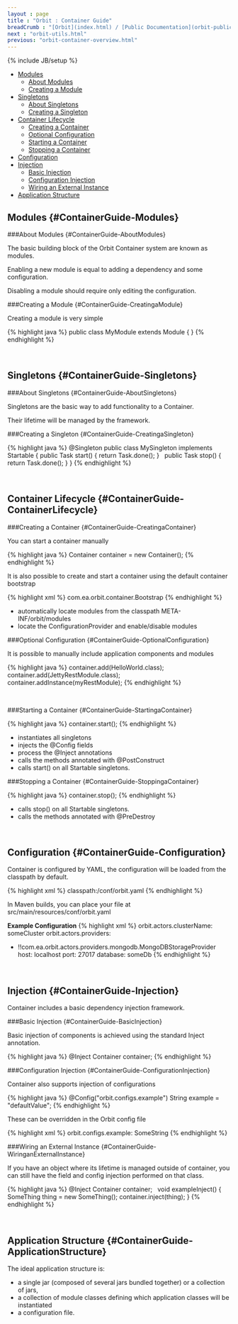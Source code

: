 ```yaml
---
layout : page
title : "Orbit : Container Guide"
breadCrumb : "[Orbit](index.html) / [Public Documentation](orbit-public-documentation.html) / [Container](orbit-container.html)"
next : "orbit-utils.html"
previous: "orbit-container-overview.html"
---
```

{% include JB/setup %}



-  [Modules](#ContainerGuide-Modules)
    -  [About Modules](#ContainerGuide-AboutModules)
    -  [Creating a Module](#ContainerGuide-CreatingaModule)
-  [Singletons](#ContainerGuide-Singletons)
    -  [About Singletons](#ContainerGuide-AboutSingletons)
    -  [Creating a Singleton](#ContainerGuide-CreatingaSingleton)
-  [Container Lifecycle](#ContainerGuide-ContainerLifecycle)
    -  [Creating a Container](#ContainerGuide-CreatingaContainer)
    -  [Optional Configuration](#ContainerGuide-OptionalConfiguration)
    -  [Starting a Container](#ContainerGuide-StartingaContainer)
    -  [Stopping a Container](#ContainerGuide-StoppingaContainer)
-  [Configuration](#ContainerGuide-Configuration)
-  [Injection](#ContainerGuide-Injection)
    -  [Basic Injection](#ContainerGuide-BasicInjection)
    -  [Configuration Injection](#ContainerGuide-ConfigurationInjection)
    -  [Wiring an External Instance](#ContainerGuide-WiringanExternalInstance)
-  [Application Structure](#ContainerGuide-ApplicationStructure)



Modules {#ContainerGuide-Modules}
----------


###About Modules {#ContainerGuide-AboutModules}


The basic building block of the Orbit Container system are known as modules.


Enabling a new module is equal to adding a dependency and some configuration.


Disabling a module should require only editing the configuration.


###Creating a Module {#ContainerGuide-CreatingaModule}


Creating a module is very simple


{% highlight java %}
public class MyModule extends Module
{
}
{% endhighlight %}

 


Singletons {#ContainerGuide-Singletons}
----------


###About Singletons {#ContainerGuide-AboutSingletons}


Singletons are the basic way to add functionality to a Container.


Their lifetime will be managed by the framework.


###Creating a Singleton {#ContainerGuide-CreatingaSingleton}


{% highlight java %}
@Singleton
public class MySingleton implements Startable
{
    public Task start()
    {
        return Task.done();
    }
 
    public Task stop()
    {
        return Task.done();
    }
}
{% endhighlight %}

 


Container Lifecycle {#ContainerGuide-ContainerLifecycle}
----------


###Creating a Container {#ContainerGuide-CreatingaContainer}


You can start a container manually


{% highlight java %}
Container container = new Container();
{% endhighlight %}

It is also possible to create and start a container using the default container bootstrap


{% highlight xml %}
com.ea.orbit.container.Bootstrap
{% endhighlight %}

-  automatically locate modules from the classpath META-INF/orbit/modules
-  locate the ConfigurationProvider and enable/disable modules  

###Optional Configuration {#ContainerGuide-OptionalConfiguration}


It is possible to manually include application components and modules


{% highlight java %}
container.add(HelloWorld.class);
container.add(JettyRestModule.class);
container.addInstance(myRestModule);
{% endhighlight %}

 


###Starting a Container {#ContainerGuide-StartingaContainer}


{% highlight java %}
container.start();
{% endhighlight %}

-  instantiates all singletons
-  injects the @Config fields
-  process the @Inject annotations
-  calls the methods annotated with @PostConstruct
-  calls start() on all Startable singletons.  

###Stopping a Container {#ContainerGuide-StoppingaContainer}


{% highlight java %}
container.stop();
{% endhighlight %}

-  calls stop() on all Startable singletons.
-  calls the methods annotated with @PreDestroy

 


Configuration {#ContainerGuide-Configuration}
----------


Container is configured by YAML, the configuration will be loaded from the classpath by default.


{% highlight xml %}
classpath:/conf/orbit.yaml
{% endhighlight %}

In Maven builds, you can place your file at src/main/resources/conf/orbit.yaml

**Example Configuration** 
{% highlight xml %}
orbit.actors.clusterName: someCluster
orbit.actors.providers:
  - !!com.ea.orbit.actors.providers.mongodb.MongoDBStorageProvider
    host: localhost
    port: 27017
    database: someDb
{% endhighlight %}

 


Injection {#ContainerGuide-Injection}
----------


Container includes a basic dependency injection framework.


###Basic Injection {#ContainerGuide-BasicInjection}


Basic injection of components is achieved using the standard Inject annotation.


{% highlight java %}
@Inject
Container container;
{% endhighlight %}

###Configuration Injection {#ContainerGuide-ConfigurationInjection}


Container also supports injection of configurations


{% highlight java %}
@Config("orbit.configs.example")
String example = "defaultValue";
{% endhighlight %}

These can be overridden in the Orbit config file


{% highlight xml %}
orbit.configs.example: SomeString
{% endhighlight %}

###Wiring an External Instance {#ContainerGuide-WiringanExternalInstance}


If you have an object where its lifetime is managed outside of container, you can still have the field and config injection performed on that class.


{% highlight java %}
@Inject
Container container;
 
void exampleInject()
{
    SomeThing thing = new SomeThing();
    container.inject(thing);
}
{% endhighlight %}

 


Application Structure {#ContainerGuide-ApplicationStructure}
----------


The ideal application structure is:


-  a single jar (composed of several jars bundled together) or a collection of jars,
-  a collection of module classes defining which application classes will be instantiated
-  a configuration file.
